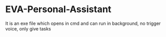 # EVA-Personal-Assistant
It is an exe file which opens in cmd and can run in background, no trigger voice, only give tasks
